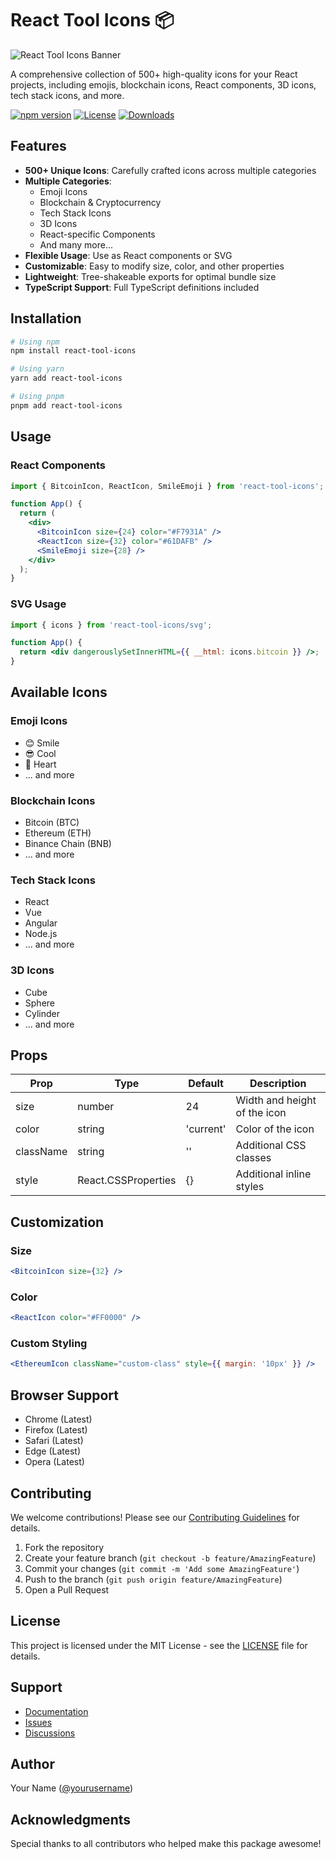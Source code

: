 # React Tool Icons 📦

![React Tool Icons Banner](https://res.cloudinary.com/dtgiujxll/image/upload/v1739441761/personal/hxkgwwom8h4a8tui4blc.png)

A comprehensive collection of 500+ high-quality icons for your React projects, including emojis, blockchain icons, React components, 3D icons, tech stack icons, and more.

[![npm version](https://img.shields.io/npm/v/react-tool-icons.svg)](https://www.npmjs.com/package/react-tool-icons)
[![License](https://img.shields.io/npm/l/react-tool-icons.svg)](https://github.com/yourusername/react-tool-icons/blob/main/LICENSE)
[![Downloads](https://img.shields.io/npm/dm/react-tool-icons.svg)](https://www.npmjs.com/package/react-tool-icons)

## Features

- **500+ Unique Icons**: Carefully crafted icons across multiple categories
- **Multiple Categories**:
  - Emoji Icons
  - Blockchain & Cryptocurrency
  - Tech Stack Icons
  - 3D Icons
  - React-specific Components
  - And many more...
- **Flexible Usage**: Use as React components or SVG
- **Customizable**: Easy to modify size, color, and other properties
- **Lightweight**: Tree-shakeable exports for optimal bundle size
- **TypeScript Support**: Full TypeScript definitions included

## Installation

```bash
# Using npm
npm install react-tool-icons

# Using yarn
yarn add react-tool-icons

# Using pnpm
pnpm add react-tool-icons
```

## Usage

### React Components

```jsx
import { BitcoinIcon, ReactIcon, SmileEmoji } from 'react-tool-icons';

function App() {
  return (
    <div>
      <BitcoinIcon size={24} color="#F7931A" />
      <ReactIcon size={32} color="#61DAFB" />
      <SmileEmoji size={28} />
    </div>
  );
}
```

### SVG Usage

```jsx
import { icons } from 'react-tool-icons/svg';

function App() {
  return <div dangerouslySetInnerHTML={{ __html: icons.bitcoin }} />;
}
```

## Available Icons

### Emoji Icons

- 😊 Smile
- 😎 Cool
- 💖 Heart
- ... and more

### Blockchain Icons

- Bitcoin (BTC)
- Ethereum (ETH)
- Binance Chain (BNB)
- ... and more

### Tech Stack Icons

- React
- Vue
- Angular
- Node.js
- ... and more

### 3D Icons

- Cube
- Sphere
- Cylinder
- ... and more

## Props

| Prop      | Type                | Default   | Description                  |
| --------- | ------------------- | --------- | ---------------------------- |
| size      | number              | 24        | Width and height of the icon |
| color     | string              | 'current' | Color of the icon            |
| className | string              | ''        | Additional CSS classes       |
| style     | React.CSSProperties | {}        | Additional inline styles     |

## Customization

### Size

```jsx
<BitcoinIcon size={32} />
```

### Color

```jsx
<ReactIcon color="#FF0000" />
```

### Custom Styling

```jsx
<EthereumIcon className="custom-class" style={{ margin: '10px' }} />
```

## Browser Support

- Chrome (Latest)
- Firefox (Latest)
- Safari (Latest)
- Edge (Latest)
- Opera (Latest)

## Contributing

We welcome contributions! Please see our [Contributing Guidelines](CONTRIBUTING.md) for details.

1. Fork the repository
2. Create your feature branch (`git checkout -b feature/AmazingFeature`)
3. Commit your changes (`git commit -m 'Add some AmazingFeature'`)
4. Push to the branch (`git push origin feature/AmazingFeature`)
5. Open a Pull Request

## License

This project is licensed under the MIT License - see the [LICENSE](LICENSE) file for details.

## Support

- [Documentation](https://github.com/yourusername/react-tool-icons/wiki)
- [Issues](https://github.com/yourusername/react-tool-icons/issues)
- [Discussions](https://github.com/yourusername/react-tool-icons/discussions)

## Author

Your Name ([@yourusername](https://github.com/yourusername))

## Acknowledgments

Special thanks to all contributors who helped make this package awesome!
